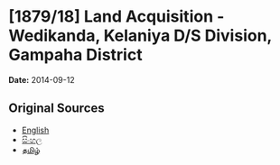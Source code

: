# [1879/18] Land Acquisition - Wedikanda, Kelaniya D/S Division, Gampaha District

**Date:** 2014-09-12

## Original Sources

- [English](https://documents.gov.lk/view/extra-gazettes/2014/9/1879-18_E.pdf)
- [සිංහල](https://documents.gov.lk/view/extra-gazettes/2014/9/1879-18_S.pdf)
- [தமிழ்](https://documents.gov.lk/view/extra-gazettes/2014/9/1879-18_T.pdf)
